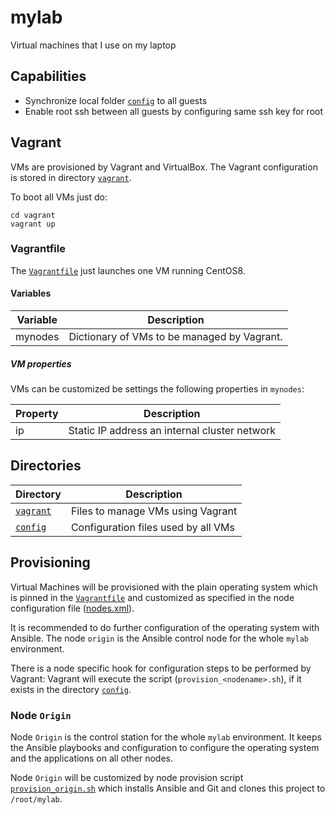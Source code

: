 # mylab
Virtual machines that I use on my laptop


## Capabilities

* Synchronize local folder [`config`](config) to all guests
* Enable root ssh between all guests by configuring same ssh key for root


## Vagrant

VMs are provisioned by Vagrant and VirtualBox.
The Vagrant configuration is stored in directory [`vagrant`](vagrant).

To boot all VMs just do:
```
cd vagrant
vagrant up
```

### Vagrantfile

The [`Vagrantfile`](vagrant/Vagrantfile) just launches one VM running CentOS8.

#### Variables

| Variable | Description |
|----------|-------------|
| mynodes  | Dictionary of VMs to be managed by Vagrant. |

##### VM properties

VMs can be customized be settings the following properties in `mynodes`:

| Property | Description |
|----------|-------------|
| ip       | Static IP address an internal cluster network |


## Directories

| Directory | Description |
|-----------|-------------|
| [`vagrant`](vagrant) | Files to manage VMs using Vagrant |
| [`config`](config)   | Configuration files used by all VMs |


## Provisioning

Virtual Machines will be provisioned with the plain operating system which is
pinned in the [`Vagrantfile`](vagrant/Vagrantfile) and customized as specified
in the node configuration file ([nodes.xml](config/nodes.xml.smp)).

It is recommended to do further configuration of the operating system with
Ansible.
The node `origin` is the Ansible control node for the whole `mylab`
environment.

There is a node specific hook for configuration steps to be performed by
Vagrant:
Vagrant will execute the script (`provision_<nodename>.sh`), if it exists in
the directory [`config`](config).


### Node `Origin`

Node `Origin` is the control station for the whole `mylab` environment.
It keeps the Ansible playbooks and configuration to configure the operating
system and the applications on all other nodes.

Node `Origin` will be customized by node provision script
[`provision_origin.sh`](config/provision_origin.sh) which installs Ansible
and Git and clones this project to `/root/mylab`.
